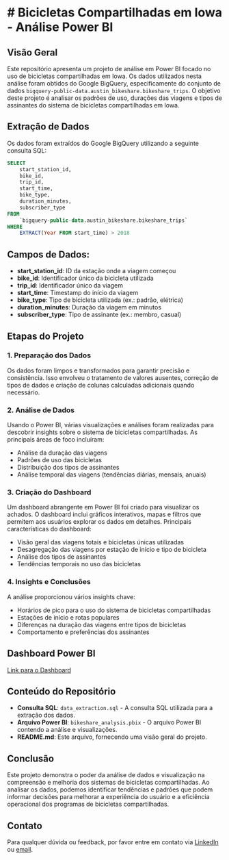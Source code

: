 # # Bicicletas Compartilhadas em Iowa - Análise Power BI

## Visão Geral
Este repositório apresenta um projeto de análise em Power BI focado no uso de bicicletas compartilhadas em Iowa. Os dados utilizados nesta análise foram obtidos do Google BigQuery, especificamente do conjunto de dados `bigquery-public-data.austin_bikeshare.bikeshare_trips`. O objetivo deste projeto é analisar os padrões de uso, durações das viagens e tipos de assinantes do sistema de bicicletas compartilhadas em Iowa.

## Extração de Dados
Os dados foram extraídos do Google BigQuery utilizando a seguinte consulta SQL:

```sql
SELECT  
    start_station_id, 
    bike_id,
    trip_id,
    start_time,
    bike_type,
    duration_minutes,
    subscriber_type
FROM 
    `bigquery-public-data.austin_bikeshare.bikeshare_trips`
WHERE
    EXTRACT(Year FROM start_time) > 2018
```

   ## Campos de Dados:
- **start_station_id**: ID da estação onde a viagem começou
- **bike_id**: Identificador único da bicicleta utilizada
- **trip_id**: Identificador único da viagem
- **start_time**: Timestamp do início da viagem
- **bike_type**: Tipo de bicicleta utilizada (ex.: padrão, elétrica)
- **duration_minutes**: Duração da viagem em minutos
- **subscriber_type**: Tipo de assinante (ex.: membro, casual)

## Etapas do Projeto

### 1. Preparação dos Dados
Os dados foram limpos e transformados para garantir precisão e consistência. Isso envolveu o tratamento de valores ausentes, correção de tipos de dados e criação de colunas calculadas adicionais quando necessário.

### 2. Análise de Dados
Usando o Power BI, várias visualizações e análises foram realizadas para descobrir insights sobre o sistema de bicicletas compartilhadas. As principais áreas de foco incluíram:
- Análise da duração das viagens
- Padrões de uso das bicicletas
- Distribuição dos tipos de assinantes
- Análise temporal das viagens (tendências diárias, mensais, anuais)

### 3. Criação do Dashboard
Um dashboard abrangente em Power BI foi criado para visualizar os achados. O dashboard inclui gráficos interativos, mapas e filtros que permitem aos usuários explorar os dados em detalhes. Principais características do dashboard:
- Visão geral das viagens totais e bicicletas únicas utilizadas
- Desagregação das viagens por estação de início e tipo de bicicleta
- Análise dos tipos de assinantes
- Tendências temporais no uso das bicicletas

### 4. Insights e Conclusões
A análise proporcionou vários insights chave:
- Horários de pico para o uso do sistema de bicicletas compartilhadas
- Estações de início e rotas populares
- Diferenças na duração das viagens entre tipos de bicicletas
- Comportamento e preferências dos assinantes

## Dashboard Power BI
[Link para o Dashboard](https://app.powerbi.com/view?r=eyJrIjoiODZjMDM1ZmMtMTQxYy00MDU4LTgyNjAtMzIzZWRjZjQ2NTBhIiwidCI6ImFjOThjM2Q5LWM5ZGQtNDM0MC1iM2YzLTQxOWEwOTAxMjdjZiJ9
)

## Conteúdo do Repositório
- **Consulta SQL**: `data_extraction.sql` - A consulta SQL utilizada para a extração dos dados.
- **Arquivo Power BI**: `bikeshare_analysis.pbix` - O arquivo Power BI contendo a análise e visualizações.
- **README.md**: Este arquivo, fornecendo uma visão geral do projeto.

## Conclusão
Este projeto demonstra o poder da análise de dados e visualização na compreensão e melhoria dos sistemas de bicicletas compartilhadas. Ao analisar os dados, podemos identificar tendências e padrões que podem informar decisões para melhorar a experiência do usuário e a eficiência operacional dos programas de bicicletas compartilhadas.

## Contato
Para qualquer dúvida ou feedback, por favor entre em contato via [LinkedIn](#) ou [email](mailto:#).

